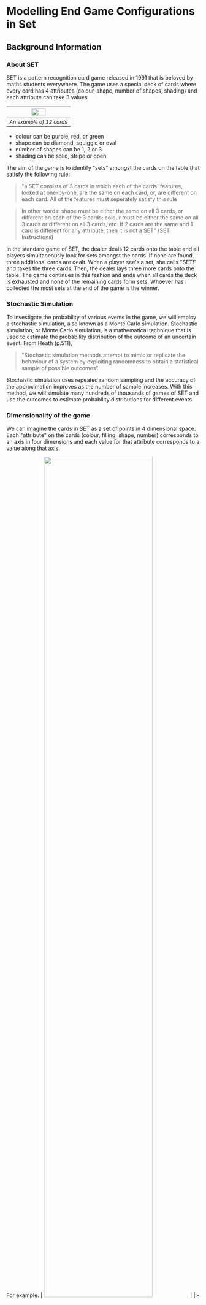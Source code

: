 # Modelling End Game Configurations in Set

## Background Information

### About SET
SET is a pattern recognition card game released in 1991 that is beloved by maths students everywhere. The game uses a special deck of cards where every card has 4 attributes (colour, shape, number of shapes, shading) and each attribute can take 3 values

| <img src="images\SET-Main-Image-2-superJumbo.png" width="50%"> | 
|:--:| 
| <sup>*An example of 12 cards*</sup> |

* colour can be purple, red, or green
* shape can be diamond, squiggle or oval
* number of shapes can be 1, 2 or 3
* shading can be solid, stripe or open

The aim of the game is to identify "sets" amongst the cards on the table that satisfy the following rule: 
> "a SET consists of 3 cards in which each of the cards' features, looked at one-by-one, are the same on each card, or, are different on each card. All of the features must seperately satisfy this rule

> In other words: shape must be either the same on all 3 cards, or different on each of the 3 cards; colour must be either the same on all 3 cards or different on all 3 cards, etc.
> If 2 cards are the same and 1 card is different for any attribute, then it is not a SET" (SET Instructions)


In the standard game of SET, the dealer deals 12 cards onto the table and all players simultaneously look for sets amongst the cards. If none are found, three additional cards are dealt. When a player see's a set, she calls "SET!" and takes the three cards. Then, the dealer lays three more cards onto the table. The game continues in this fashion and ends when all cards the deck is exhausted and none of the remaining cards form sets. Whoever has collected the most sets at the end of the game is the winner. 

### Stochastic Simulation
To investigate the probability of various events in the game, we will employ a stochastic simulation, also known as a Monte Carlo simulation. Stochastic simulation, or Monte Carlo simulation, is a mathematical technique that is used to estimate the probability distribution of the outcome of an uncertain event. From Heath (p.511), 
> "Stochastic simulation methods attempt to mimic or replicate the behaviour of a system by exploiting randomness to obtain a statistical sample of possible outcomes" 

Stochastic simulation uses repeated random sampling and the accuracy of the approximation improves as the number of sample increases. With this method, we will simulate many hundreds of thousands of games of SET and use the outcomes to estimate probability distributions for different events.

### Dimensionality of the game
We can imagine the cards in SET as a set of points in 4 dimensional space. Each "attribute" on the cards (colour, filling, shape, number) corresponds to an axis in four dimensions and each value for that attribute corresponds to a value along that axis. 

For example: 
| <img src="images\set-game-cards 1.png" width="75%"> | 
|:--:| 
| <sup>*Example set card with 2 striped purple squiggles*</sup> |

This card can be represented as the vector ("purple", "two", "squiggle", "stripe"). If we map each value to a digit 0, 1 or 2 (see table below) we can further compress the information contained in this card to (1, 1, 2, 1) 

|Attribute      | Value        | Digit Mapping | 
|---------------| -------------|:-------------:| 
| Colour        | Green        | 0             | 
|               | Purple       | 1             | 
|               | Red          | 2             |  
| Number        | 1            | 0             | 
|               | 2            | 1             | 
|               | 3            | 2             |  
| Shape         | Oval         | 0             | 
|               | Diamond      | 1             | 
|               | Squiggle     | 2             |  
| Shading       | Solid        | 0             | 
|               | Stripe       | 1             | 
|               | Open         | 2             |  



Once the cards have been represented as a vector, it's easy to imagine how we can generalise the game into higher or lower dimensions: you just change the number of elements in the vector and change the range of digits. 

For example, a good version of the game to play with beginners is 3-dimensional SET. 
With the regular deck of SET cards, you pick an attribute to keep constant and you remove
all the cards with other values for that attribute from the game e.g. pick colour is purple and 
remove all green and red cards from the game. 


In this 3-dimensional version of the game there are only 3 attributes to check if the values are all different or all the same: number, shape and shading. 

These cards can similarly be represented as vectors but with only three elements. In this game, the example card above would be represented as the vector (1, 2, 1). 

The number of cards in the game is 
$$cards = n^d = 3^3 = 27$$
where n is the number of values per dimension and d is the number of dimensions. 

If the conventional 4-dimensional game of set becomes too easy, we can increase the dimensions as well. 
You can imagine the 5th attribute to be anything you like - we could add a border to every card, we could cut the cards into different shapes, we could add a background colour, we could even trascend the sense of sight and add a texture or smell to the cards. The important part is that now the vector that represents the card has 5 elements (e.g. (1, 2, 2, 1, 2) and there is an extra attribute to check when looking for sets. 

Increasing the dimension also increases the number of cards in the game to

$$cards = n^d = 3^5 = 243$$

There is no theoretical limit to the number of dimensions the game could have, but playing 100,000 5-dimensional SET 
is already pushing to the edge of my humble home laptop's processing power so I'll stop at 5. 
 
## Introduction

This report is interested in the following questions: _what is the probability that there is a particular number of cards left on the board at the end of the game, none of which make sets with any other cards on the board? And, is the probability related to the dimension of the game?_

For now, we will discuss the conventional game of set in which there are 4 dimensions (colour, shape, number, filling) and three possible values for each dimension. From McMahon et al, we know that if there are more than 20 cards on the board, there must be a set amongst them (124). Additionally, if all but three cards have been made into sets, the remaining 3 cards _necessarily_ form a set (McMahon et al, 206). Based on these two facts, the possible number of cards left on the board at the end of the game are: 0, 6, 9, 12, 15, 18. 

The probability distribution for the number of cards left on the table in the 4-dimensional game of set is well documented (McMahon p265; Warne; Faulk) but will be recreated here for thoroughness.      

For 3-dimesional SET, if there are more than 9 cards on the board, there must be a set amongst them (McMahon et al, 230). In 5 dimensions, this number is 45 (ibid.). I suspect that it is also not possible to have 3 cards left on the table in 3-dimensional SET, but I have not seen it proved analytically. 

Finally, we will assume each shuffled deck equally likely and uniformly distributed. For random number generation I'm using the python module `random` which generates numbers pseudo-randomly. For more info on this, see https://docs.python.org/3/library/random.html. 

## Methods
To simulate the game, three functions were written which are outlined below

#### function `is_it_a_set(x, d, n)`
The purpose of this function is to determine whether a list of cards form a set. The function takes three variables: `x`, a list of lists which contain the details of the cards being checked; `d`, the dimension of the game being played i.e. how many attributes each card has; and `n`, the number of values per attribute. The function either returns 1 if the cards form a set or 0 if they do not. 

An example call of this function is

```python
d = 4
n = 3
card_1 = [0, 1, 2, 0]
card_2 = [1, 1, 1, 1]
card_3 = [2, 1, 0, 2]

is_it_a_set([card_1, card_2, card_3], d, n)
```
The function loops over each position in the card and checks if the value at that position is the same in all cards or different in all cards or otherwise. If the value of an attribute is _not_ the same on all cards and _not_ different on all cards, the function returns 0. 

In the context of the example call, the function appends the 0th value in `card_1` and the 0th value in `card_2` and the 0th value in `card_3` to a list which is then converted to a set (python object) which deduplicates the values. If the set (python object) has length 1, the value at the 0th position must be the same on all 3 cards. Conversely, if the set (python object) has length 3, the value at the 0th position must be different on all 3 cards. If the condition is satisfied, we continue to the next position and repeat. If the condition is not satisfied, the cards do _not_ form a set and the function returns 0. 

In the example call, the values at each position are: in position 0 the values are {0, 1, 2} (all different); in position 1 the values are {1, 1, 1} (all the same), in position 2 the values are {2, 1, 0} (all different) and in position 3 the values are {0, 1, 2} (all different). For this example, the function would return 1. 

Note that the function takes d and n as input as it is designed to be dimension- and value- agnostic and can be used for versions of set with any dimensions and any values per dimension. 

#### function `find_sets_on_the_board(board, completed_sets, d, n)`
The purpose of this function is to look at a list of cards (the "board"), determine if any sets are present and append them to a list of sets found previously. The function takes four variables: `board`, a list of cards that make up the "board" or currently dealt cards; `completed_sets`, a list of lists where each sub-list is a set of three cards that have previously been found in the game; `d`, the dimension of the game being played i.e. how many attributes each card has; and `n`, the number of values per attribute. The function returns two variables, `board` and `completed_sets` which will either be 
* the same as when the variables were inputted if no sets are found on the board
* have three cards which form a set removed from `board` and appended to `completed_sets` if sets are found.

An example call of this function is 
```python
d = 4
n = 3
completed_sets = []
board = [(1, 0, 0, 2), (2, 1, 1, 2), (1, 1, 2, 1),
          (2, 2, 2, 1), (1, 2, 0, 2), (1, 2, 1, 0),
            (2, 1, 0, 1), (0, 0, 2, 2), (0, 1, 1, 0),
              (0, 1, 0, 0), (0, 1, 1, 2), (1, 0, 0, 0)]


board, completed_sets = find_sets_on_the_board(board,completed_sets,d,n)

```

The function iterates over every possible combination of n cards on the board in a random order and testing if those cards form a set by calling the `is_it_a_set` function until a set is found. Once a set is found, the cards that form the set are appended to the list `completed_sets` and removed from the list `board` and the new values of `completed_sets` and `board` are returned. If the function iterates over every possible combination of n cards on the board and no sets are found, `completed_sets` and `board` are returned, unchanged. 

The function makes use of the `itertools.combinations` method to determine the list of all possible combinations of cards on the board, as well as the `random.shuffle` method to iterate over the combinations in a random order. 

In the example call, there are a number of possible sets to find in `board` but for example, the function might find `[(1, 0, 0, 2), (1, 1, 2, 1), (1, 2, 1, 0)]` first and return

```python
board = [(2, 1, 1, 2),(2, 2, 2, 1), (1, 2, 0, 2),
           (2, 1, 0, 1), (0, 0, 2, 2), (0, 1, 1, 0),
            (0, 1, 0, 0), (0, 1, 1, 2), (1, 0, 0, 0)]
completed_sets = [[(1, 0, 0, 2), (1, 1, 2, 1), (1, 2, 1, 0)]]
```

Again, the function takes d and n as input as it is designed to be dimension- and value- agnostic and can be used for versions of set with any dimensions and any values per dimension. 

#### function `lets_play_set(d, n)`
The purpose of this function is to create a deck of cards, shuffle them, incrementally deal them onto the board, look for sets, deal more cards onto the board and look for more sets until the deck is exhausted and no more sets can be formed. 

The function takes two variables:`d`, the dimension of the game being played i.e. how many attributes each card has; and `n`, the number of values per attribute. 

This function uses `itertools.product` function to create every possible card from `n` and `d` and `random.shuffle` to shuffle the cards at the beginning of the game. 

The function returns two variables: `board`, a list of cards leftover at the end that cannot be formed into sets; and `completed_sets` a list of lists where each sub-list contains cards that were formed into sets during the game. 

An example call of this function is 
```python
d = 4
n = 3

board, completed_sets = lets_play_set(d,n)
```

Again, the function takes d and n as input as it is designed to be dimension- and value- agnostic and can be used for versions of set with any dimensions and any values per dimension. 

#### Main
The main section of the code defines the dimensions and values per dimension of the game and how many games are to be simulated. For each game, the number of remaining cards at the end of the game is recorded (for clarity, the number of cards remaining at the end of the game is divided by 3). 
```python
for i in range(games):
    board, completed_sets = lets_play_set(d,n)
    remainders.append(len(board)//n)
```

## Results
The following simulations were run with results following,
#### 100,000 games of SET with 3 dimensions and 3 values per dimension

| <img src="images\100000games__3d__3n.png" width="75%"> | 
|:--:| 

|Cards remaining|0      |3   |6      |9   |
|:--:           |:--:   |:--:|:--:   |:--:|
|Frequency      |39,226 |0   |59,389 |1,385| 

#### 100,000 games of SET with 4 dimensions and 3 values per dimension

| <img src="images\100000games__4d__3n.png" width="75%"> | 
|:--:| 


|Cards remaining|0    |3   |6     |9     |12   |15  |
|:--:           |:--: |:--:|:--:  |:--:  |:--: |:--:|
|Frequency      |1,669|0   |49,487|42,262|6,532|50  |

#### 100,000 games of SET with 5 dimensions and 3 values per dimension
  
| <img src="images\100000games__5d__3n.png" width="75%"> | 
|:--:| 
 
|Cards Remaining|3   |6    |9     |12    |15    |18    |21   |24  |27  |
|:--:           |:--:|:--: |:--:  |:--:  |:--:  |:--:  |:--: |:--:|:--:|
|Frequency      |2   |1,178|12,347|37,388|35,931|11,819|1,289|45  |1   |

### Analysis 
#### General comments on shape of distribution
It stands out as immediately interesting that out of the three dimensions in which games were simulated, none have the same shape for probability distribution. In 3-dimensions, the most probable outcome is to be left with 6 cards but a fair proportion (almost 40%) of games end with no cards left. The probability distribution is not symmetrical and skews lower than the mean value. Ending the game with 9 cards (the highest possible number of cards) is much much more unusual than ending with 0 cards left but did occur. 

In 4-dimensions, the most probable outcome is to be left with 6 or 9 cards. Having more cards than this is more likely than having fewer (i.e., the probability distribution skews higher than the mean value). However, the game finishing with no cards left was a lot more probable than 15 cards left (1,669 games c.f. 50 games). The game finishing with 18 cards left was theoretically possible but did not occur in any of the games simulated. 

In the 5-dimensional version, the most probable outcome is for the game to end with 12 or 15 cards. Compared with the 4- and 3- dimensional versions, the probability is surprisingly evenly distributed around the mean. The maximum number of cards observed was 27 (which only occurred once) although up to 45 is theoretically possible. 

#### Comments on having none or three cards left at the end
In the 3-dimensional version of the game, it was fairly common to finish the game and have no cards left (40% of games had this outcome). As expected, no games ended with three cards left. 
In the 4-dimensional version of the game, about 1.5% of games ended and had no cards left. Again, as predicted, no games ended with only three cards left. (My initial question that sparked this research was _what's the probability of having a perfect game of SET with no cards left at the end?_ I now know - more than 1.5% but less than 2%. Given how much SET I play, I'm surpised it's never occurred for me before). 
When I read that the game can't end with 3 cards in 4-dimensional set and I didn't observe it in 3-dimensional games either, I thought perhaps it was true for all dimensions of the game with 3-values per dimension. However having 3 cards left _was_ observed in the 5-dimensional simulation in 2 games out of 100,000. It's possible that this is because of an error that I've made in the code but I think if that were true I would have equally observed it in the 4- and 3-dimensional versions of the game. I don't yet have an analytical explanation for this. 

Based on these experiments, it appears that the probability that there is a particular number of cards left on the board at the end of the game is related to the dimension of the game, although the means by which they are related is not known to me as yet. Additionally, If one is seeking the satisfaction of having no cards left at the end of the game, one's best chance of achieving this is by playing the 3-dimensional version of the game. 

### Future work and references
#### Future work
Here are some things to think about
* It would be interesting to repeat the simulations outlined here but with different values for n and see how that changes the end-game probability distribution. Could the shape of the probability distribution be a function of dimension _and_ values per dimension?
* At some point, I should sit down and try and work out, analytically, why you can't have 3 cards left for 3- or 4- dimensional set but you can have 3 cards left in 5-dimensional set. 
* If I got some more computing power we could repeat the experiments with 6-dimensional set and see what that looked like. Also, we could run even _more_ games, and see how many games we would need to play to get
   * no cards left in 5-dimensional set
   * 18 cards left in 4-dimensional set
   * If possible, I would like to calculate the mean and standard deviation for the distributions simulated in this report, and for higher dimensions of the game, plot them against d and see what that looked like. 
* I've read the details of some other functions that have been written to calculate the end-game probability and the logic is slightly different to mine. Instead of ending the iteration when a set is found and returning the first set found, they make a list of all the sets that are on the board and pick one randomly. It's worth implementing this and finding out if it changes the results. 
#### References
1. McMahon, Liz, et al. The Joy of SET: The Many Mathematical Dimensions of a Seemingly Simple Card Game. Princeton University Press, 2017. 
2. Larson Quinn, Anne, et al. “Developing Mathematical Reasoning Using Attribute Games.” www.setgame.com, www.setgame.com/sites/default/files/teacherscorner/DEVELOPING%20MATHEMATICAL%20REASONING.pdf. Accessed 11 Feb. 2024.
3. “Set Instructions - English.Pdf.” www.setgame.com, 1998, www.setgame.com/sites/default/files/instructions/SET INSTRUCTIONS - ENGLISH.pdf. 
4. "Set (Card game)." Wikipedia, Wikimedia Foundation,  5 January 2024 en.wikipedia.org/wiki/Set_(card_game). Accessed 11 Feb. 2024. 
5. Heath, Michael T. “13 Random Numbers and Simulation.” Scientific Computing An Introductory Survey, 2nd ed., McGraw-Hill, New York, NY, 2002, pp. 511–517.
6. Warne, Henrik. “SET® Probabilities Revisited.” Henrik Warne’s Blog, 30 Sept. 2011, henrikwarne.com/2011/09/30/set-probabilities-revisited/.
7. Faulk, Mitchell. “Clearing the Table in the Game SET®.” Mitchell Faulk’s Blog, 27 Sept. 2022, mitchellmfaulk.wordpress.com/2022/09/09/clearing-the-table-in-the-game-set/. 

